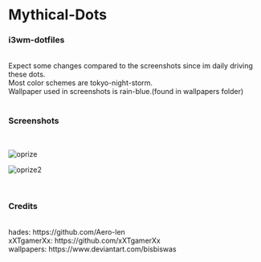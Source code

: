 # Mythical-Dots
<h3>i3wm-dotfiles</h3><br>
Expect some changes compared to the screenshots since im daily driving these dots.<br>
Most color schemes are tokyo-night-storm.<br>
Wallpaper used in screenshots is rain-blue.(found in wallpapers folder)<br>
<br>
<h3>Screenshots</h3><br>

![oprize](https://user-images.githubusercontent.com/89124240/143388017-7022846c-d6be-4e0a-9bdc-1e5679d3bacc.png)<br>

![oprize2](https://user-images.githubusercontent.com/89124240/143388243-1de0ee89-da09-488f-aedb-b1be30a049ec.png)

<br>
<h3>Credits</h3><br>
hades: https://github.com/Aero-len <br>
xXTgamerXx: https://github.com/xXTgamerXx<br>
wallpapers: https://www.deviantart.com/bisbiswas
